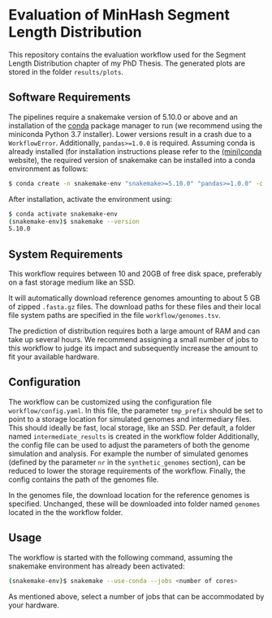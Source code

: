 # Evaluation of MinHash Segment Length Distribution
This repository contains the evaluation workflow used for the Segment Length Distribution chapter of my PhD Thesis.
The generated plots are stored in the folder `results/plots`.

## Software Requirements
The pipelines require a snakemake version of 5.10.0 or above and an installation of the [conda](https://docs.conda.io/en/latest/miniconda.html) package manager to run (we recommend using the miniconda Python 3.7 installer).
Lower versions result in a crash due to a `WorkflowError`.
Additionally, `pandas>=1.0.0` is required.
Assuming conda is already installed (for installation instructions please refer to the [(mini)conda](https://docs.conda.io/en/latest/miniconda.html) website), the required version of snakemake can be installed into a conda environment as follows:
```bash
$ conda create -n snakemake-env "snakemake>=5.10.0" "pandas>=1.0.0" -c bioconda -c conda-forge
```
After installation, activate the environment using:
```bash
$ conda activate snakemake-env
(snakemake-env)$ snakemake --version
5.10.0
```

## System Requirements
This workflow requires between 10 and 20GB of free disk space, preferably on a fast storage medium like an SSD.

It will automatically download reference genomes amounting to about 5 GB of zipped `.fasta.gz` files.
The download paths for these files and their local file system paths are specified in the file `workflow/genomes.tsv`.

The prediction of distribution requires both a large amount of RAM and can take up several hours.
We recommend assigning a small number of jobs to this workflow to judge its impact and subsequently increase the amount to fit your available hardware.

## Configuration
The workflow can be customized using the configuration file `workflow/config.yaml`.
In this file, the parameter `tmp_prefix` should be set to point to a storage location for simulated genomes and intermediary files.
This should ideally be fast, local storage, like an SSD.
Per default, a folder named `intermediate_results` is created in the workflow folder
Additionally, the config file can be used to adjust the parameters of both the genome simulation and analysis.
For example the number of simulated genomes (defined by the parameter `nr` in the `synthetic_genomes` section), can be reduced to lower the storage requirements of the workflow.
Finally, the config contains the path of the genomes file.

In the genomes file, the download location for the reference genomes is specified.
Unchanged, these will be downloaded into folder named `genomes` located in the the workflow folder.

## Usage

The workflow is started with the following command, assuming the snakemake environment has already been activated:

```bash
(snakemake-env)$ snakemake --use-conda --jobs <number of cores>
```

As mentioned above, select a number of jobs that can be accommodated by your hardware.
